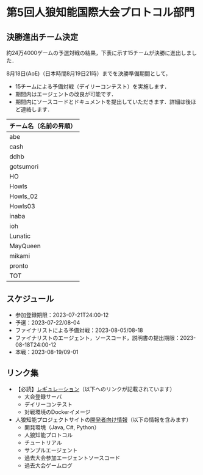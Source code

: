 # 第5回人狼知能国際大会プロトコル部門

## 決勝進出チーム決定
約24万4000ゲームの予選対戦の結果，下表に示す15チームが決勝に進出しました．

8月18日(AoE)（日本時間8月19日21時）までを決勝準備期間として，
- 15チームによる予備対戦（デイリーコンテスト）を実施します．
- 期間内はエージェントの改良が可能です．
- 期間内にソースコードとドキュメントを提出していただきます．詳細は後ほど連絡します．

|チーム名（名前の昇順）|
| --- |
| abe |
| cash |
| ddhb |
| gotsumori |
| HO |
| Howls |
| Howls_02 |
| Howls03 |
| inaba |
| ioh |
| Lunatic |
| MayQueen |
| mikami |
| pronto |
| TOT |

## スケジュール
- 参加登録期限：2023-07-21T24:00-12
- 予選：2023-07-22/08-04
- ファイナリストによる予備対戦：2023-08-05/08-18
- ファイナリストのエージェント，ソースコード，説明書の提出期限：2023-08-18T24:00-12
- 本戦：2023-08-19/09-01

## リンク集

- 【必読】[レギュレーション](regulation.md)（以下へのリンクが記載されています）
  - 大会登録サーバ
  - デイリーコンテスト
  - 対戦環境のDockerイメージ
- 人狼知能プロジェクトサイトの[開発者向け情報](http://aiwolf.org/resource)（以下の情報を含みます）
  - 開発環境（Java, C#, Python）
  - 人狼知能プロトコル
  - チュートリアル
  - サンプルエージェント
  - 過去大会参加エージェントソースコード
  - 過去大会ゲームログ
